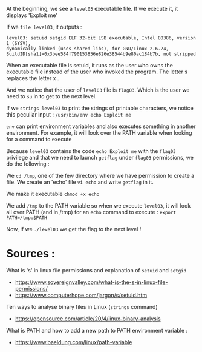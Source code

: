 At the beginning, we see a `level03` executable file. If we execute it, it displays
'Exploit me'

If we `file level03`, it outputs :
```
level03: setuid setgid ELF 32-bit LSB executable, Intel 80386, version 1 (SYSV),
dynamically linked (uses shared libs), for GNU/Linux 2.6.24,
BuildID[sha1]=0x3bee584f790153856e826e38544b9e80ac184b7b, not stripped
```
When an executable file is setuid, it runs as the user who owns the executable
file instead of the user who invoked the program. The letter s replaces the
letter x .

And we notice that the user of `level03` file is `flag03`. Which is the user we 
need to `su` in to get to the next level.

If we `strings level03` to print the strings of printable characters,  we notice
this peculiar input : `/usr/bin/env echo Exploit me`

`env` can print environment variables and also executes something in another
environment. For example, it will look over the PATH variable when looking
for a command to execute

Because `level03` contains the code `echo Exploit me` with the `flag03` privilege
and that we need to launch `getflag` under `flag03` permissions, we do the
following :

We `cd /tmp`, one of the few directory where we have permission to create a file. 
We create an 'echo' file `vi echo` and write `getflag` in it.

We make it executable `chmod +x echo`

We add `/tmp` to the PATH variable so when we execute `level03`, it will look all 
over PATH (and in /tmp) for an `echo` command to execute : `export PATH=/tmp:$PATH`

Now, if we `./level03` we get the flag to the next level !


# Sources :

What is 's' in linux file permissions and explanation of `setuid` and `setgid`
- https://www.sovereignvalley.com/what-is-the-s-in-linux-file-permissions/
- https://www.computerhope.com/jargon/s/setuid.htm

Ten ways to analyse binary files in Linux (`strings` command)
- https://opensource.com/article/20/4/linux-binary-analysis

What is PATH and how to add a new path to PATH environment variable :
- https://www.baeldung.com/linux/path-variable